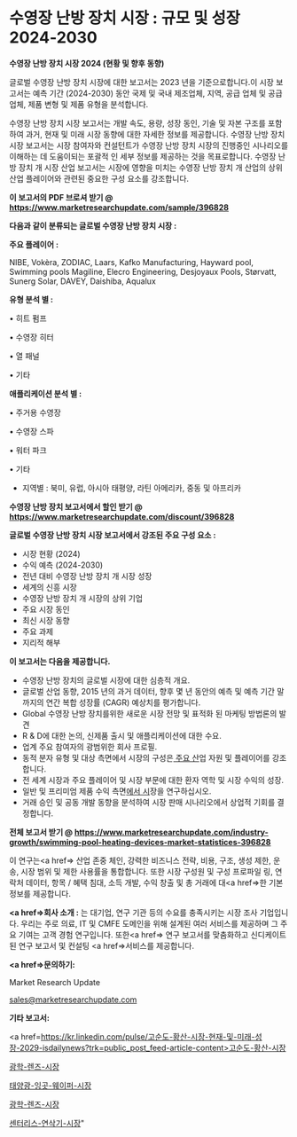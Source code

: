# 수영장 난방 장치 시장 : 규모 및 성장 2024-2030

<strong>수영장 난방 장치 시장 2024 (현황 및 향후 동향)</strong>

글로벌 수영장 난방 장치 시장에 대한 보고서는 2023 년을 기준으로합니다.이 시장 보고서는 예측 기간 (2024-2030) 동안 국제 및 국내 제조업체, 지역, 공급 업체 및 공급 업체, 제품 변형 및 제품 유형을 분석합니다.

수영장 난방 장치 시장 보고서는 개발 속도, 용량, 성장 동인, 기술 및 자본 구조를 포함하여 과거, 현재 및 미래 시장 동향에 대한 자세한 정보를 제공합니다. 수영장 난방 장치 시장 보고서는 시장 참여자와 컨설턴트가 수영장 난방 장치 시장의 진행중인 시나리오를 이해하는 데 도움이되는 포괄적 인 세부 정보를 제공하는 것을 목표로합니다. 수영장 난방 장치 개 시장 산업 보고서는 시장에 영향을 미치는 수영장 난방 장치 개 산업의 상위 산업 플레이어와 관련된 중요한 구성 요소를 강조합니다.



<strong>이 보고서의 PDF 브로셔 받기 @ <a href=https://www.marketresearchupdate.com/sample/396828>https://www.marketresearchupdate.com/sample/396828</a></strong>



<strong>다음과 같이 분류되는 글로벌 수영장 난방 장치 시장 :</strong>



<strong>주요 플레이어 :</strong>

NIBE, Vokèra, ZODIAC, Laars, Kafko Manufacturing, Hayward pool, Swimming pools Magiline, Elecro Engineering, Desjoyaux Pools, Størvatt, Sunerg Solar, DAVEY, Daishiba, Aqualux



<strong>유형 분석 별 :</strong>

• 히트 펌프

• 수영장 히터

• 열 패널

• 기타



<strong>애플리케이션 분석 별 :</strong>

• 주거용 수영장

• 수영장 스파

• 워터 파크

• 기타

<ul>
  <li>지역별 : 북미, 유럽, 아시아 태평양, 라틴 아메리카, 중동 및 아프리카</li>
</ul>


<strong>수영장 난방 장치 보고서에서 할인 받기 @ <a href=https://www.marketresearchupdate.com/discount/396828>https://www.marketresearchupdate.com/discount/396828</a></strong>



<strong>글로벌 수영장 난방 장치 시장 보고서에서 강조된 주요 구성 요소 :</strong>
<ul>
  <li>시장 현황 (2024)</li>
  <li>수익 예측 (2024-2030)</li>
  <li>전년 대비 수영장 난방 장치 개 시장 성장</li>
  <li>세계의 신흥 시장</li>
  <li>수영장 난방 장치 개 시장의 상위 기업</li>
  <li>주요 시장 동인</li>
  <li>최신 시장 동향</li>
  <li>주요 과제</li>
  <li>지리적 해부</li>
</ul>


<strong>이 보고서는 다음을 제공합니다.</strong>
<ul>
  <li>수영장 난방 장치의 글로벌 시장에 대한 심층적 개요.</li>
  <li>글로벌 산업 동향, 2015 년의 과거 데이터, 향후 몇 년 동안의 예측 및 예측 기간 말까지의 연간 복합 성장률 (CAGR) 예상치를 평가합니다.</li>
  <li>Global 수영장 난방 장치를위한 새로운 시장 전망 및 표적화 된 마케팅 방법론의 발견</li>
  <li>R &amp; D에 대한 논의, 신제품 출시 및 애플리케이션에 대한 수요.</li>
  <li>업계 주요 참여자의 광범위한 회사 프로필.</li>
  <li>동적 분자 유형 및 대상 측면에서 시장의 구성은<a href=> 주요 산</a>업 자원 및 플레이어를 강조합니다.</li>
  <li>전 세계 시장과 주요 플레이어 및 시장 부문에 대한 환자 역학 및 시장 수익의 성장.</li>
  <li>일반 및 프리미엄 제품 수익 측면<a href=>에서 시</a>장을 연구하십시오.</li>
  <li>거래 승인 및 공동 개발 동향을 분석하여 시장 판매 시나리오에서 상업적 기회를 결정합니다.</li>
</ul>



<strong>전체 보고서 받기 @ <a href=https://www.marketresearchupdate.com/industry-growth/swimming-pool-heating-devices-market-statistices-396828>https://www.marketresearchupdate.com/industry-growth/swimming-pool-heating-devices-market-statistices-396828</a></strong>

이 연구는<a href=> 산업 존중</a> 체인, 강력한 비즈니스 전략, 비용, 구조, 생성 제한, 운송, 시장 범위 및 제한 사용률을 통합합니다. 또한 시장 구성원 및 구성 프로파일 링, 연락처 데이터, 항목 / 혜택 침대, 소득 개발, 수익 창출 및 총 거래에 대<a href=>한 기본 </a>정보를 제공합니다.



<strong><a href=>회사 소</a>개 :</strong>
는 대기업, 연구 기관 등의 수요를 충족시키는 시장 조사 기업입니다. 우리는 주로 의료, IT 및 CMFE 도메인을 위해 설계된 여러 서비스를 제공하며 그 주요 기여는 고객 경험 연구입니다. 또한<a href=> 연구 보</a>고서를 맞춤화하고 신디케이트 된 연구 보고서 및 컨설팅 <a href=>서비스</a>를 제공합니다.



<strong><a href=>문의하기:</a></strong>

Market Research Update

sales@marketresearchupdate.com



<strong>기타 보고서:</strong>

<a href=https://kr.linkedin.com/pulse/고순도-황산-시장-현재-및-미래-성장-2029-isdailynews?trk=public_post_feed-article-content>고순도-황산-시장</a>

<a href=https://www.linkedin.com/pulse/광학-렌즈-시장-경쟁-분석-및-성장-잠재력-2029-market-matrix-musings-analysis/>광학-렌즈-시장</a>

<a href=https://www.linkedin.com/pulse/태양광-잉곳-웨이퍼-시장-현재-및-미래-성장-2029-market-matrix-musings-analysis-1l0ff/>태양광-잉곳-웨이퍼-시장</a>

<a href=https://www.linkedin.com/pulse/광학-렌즈-시장-진입-전략-및-위험-평가2029년-trendsetters-talk-360-analysis-6vogf/>광학-렌즈-시장</a>

<a href=https://www.linkedin.com/pulse/센터리스-연삭기-시장-경쟁-분석-및-성장-잠재력-2030-data-dive-diaries-24-analysis-iyocf/>센터리스-연삭기-시장</a>"
